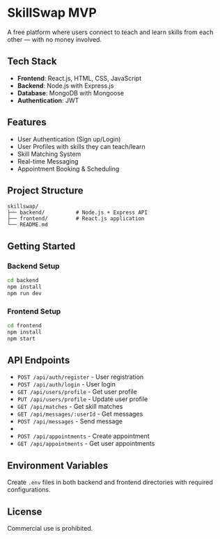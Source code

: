 # SkillSwap MVP

A free platform where users connect to teach and learn skills from each other — with no money involved.

## Tech Stack
- **Frontend**: React.js, HTML, CSS, JavaScript
- **Backend**: Node.js with Express.js
- **Database**: MongoDB with Mongoose
- **Authentication**: JWT

## Features
- User Authentication (Sign up/Login)
- User Profiles with skills they can teach/learn
- Skill Matching System
- Real-time Messaging
- Appointment Booking & Scheduling

## Project Structure
```
skillswap/
├── backend/          # Node.js + Express API
├── frontend/         # React.js application
└── README.md
```

## Getting Started

### Backend Setup
```bash
cd backend
npm install
npm run dev
```

### Frontend Setup
```bash
cd frontend
npm install
npm start
```

## API Endpoints
- `POST /api/auth/register` - User registration
- `POST /api/auth/login` - User login
- `GET /api/users/profile` - Get user profile
- `PUT /api/users/profile` - Update user profile
- `GET /api/matches` - Get skill matches
- `GET /api/messages/:userId` - Get messages
- `POST /api/messages` - Send message
- 
- `POST /api/appointments` - Create appointment
- `GET /api/appointments` - Get user appointments

## Environment Variables
Create `.env` files in both backend and frontend directories with required configurations.

## License
Commercial use is prohibited. 
